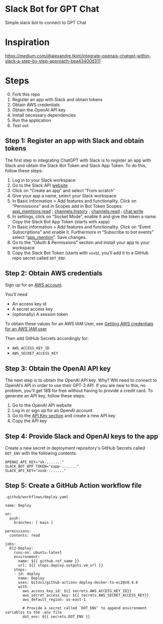 # Slack Bot for GPT Chat
Simple slack bot to connect to GPT Chat


# Inspiration
https://medium.com/@alexandre.tkint/integrate-openais-chatgpt-within-slack-a-step-by-step-approach-bea43400d311


# Steps
0. Fork this repo
1. Register an app with Slack and obtain tokens
2. Obtain AWS credentials
3. Obtain the OpenAI API key
4. Install necessary dependencies
4. Run the application
5. Test out


## Step 1: Register an app with Slack and obtain tokens
The first step in integrating ChatGPT with Slack is to register an app with Slack and obtain the Slack Bot Token and Slack App Token. To do this, follow these steps:

1. Log in to your Slack workspace
2. Go to the Slack API [website](https://api.slack.com/)
3. Click on “Create an app” and select “From scratch”
4. Give your app a name, select your Slack workspace
5. In Basic information > Add features and functionality. Click on “Permissions” and in Scopes add in Bot Token Scopes: [app_mentions:read](https://api.slack.com/scopes/app_mentions:read) ; [channels:history](https://api.slack.com/scopes/channels:history) ; [channels:read](https://api.slack.com/scopes/channels:read) ; [chat:write](https://api.slack.com/scopes/chat:write)
6. In settings, click on “Socket Mode”, enable it and give the token a name. Copy the Slack Bot App Token (starts with xapp)
7. In Basic information > Add features and functionality. Click on “Event Subscriptions” and enable it. Furthermore in “Subscribe to bot events” select “[app_mention](https://api.slack.com/events/app_mention)”. Save changes.
8. Go to the “OAuth & Permissions” section and install your app to your workspace
9. Copy the Slack Bot Token (starts with `xoxb`), you'll add it to a GitHub repo secret called `DOT_ENV`.

## Step 2: Obtain AWS credentials
Sign up for an [AWS account](https://portal.aws.amazon.com/billing/signup).

You'll need
- An access key id
- A secret access key
- (optionally) A session token

To obtain these values for an AWS IAM User, see [Getting AWS credentials for an AWS IAM user](https://www.youtube.com/watch?v=C4H81Sk8GEk)

Then add GitHub Secrets accordingly for:
- `AWS_ACCESS_KEY_ID`
- `AWS_SECRET_ACCESS_KEY`

## Step 3: Obtain the OpenAI API key
The next step is to obtain the OpenAI API key. Why? Will need to connect to OpenAI’s API in order to use their GPT-3 API. If you are new to this, no problem, you’ll get 18$ for free without having to provide a credit card. To generate an API key, follow these steps:

1. Go to the OpenAI API website
2. Log in or sign up for an OpenAI account
3. Go to the [API Key section](https://platform.openai.com/account/api-keys) and create a new API key
4. Copy the API key

## Step 4: Provide Slack and OpenAI keys to the app
Create a new secret in deployment repository's GitHub Secrets called `DOT_ENV` with the following contents:
```
OPENAI_API_KEY="sk-......."
SLACK_BOT_APP_TOKEN="xapp-......."
SLACK_API_KEY="xoxb-......."
```

## Step 5: Create a GitHub Action workflow file
`.github/workflows/deploy.yaml`
```
name: Deploy

on:
  push:
    branches: [ main ]

permissions:
  contents: read

jobs:
  EC2-Deploy:
    runs-on: ubuntu-latest
    environment:
      name: ${{ github.ref_name }}
      url: ${{ steps.deploy.outputs.vm_url }}
    steps:
    - id: deploy
      name: Deploy
      uses: bitovi/github-actions-deploy-docker-to-ec2@v0.4.6
      with:
        aws_access_key_id: ${{ secrets.AWS_ACCESS_KEY_ID}}
        aws_secret_access_key: ${{ secrets.AWS_SECRET_ACCESS_KEY}}
        aws_default_region: us-east-1

        # Provide a secret called `DOT_ENV` to append environment variables to the .env file
        dot_env: ${{ secrets.DOT_ENV }}
```
